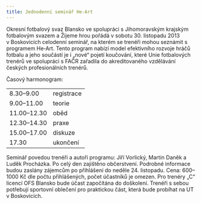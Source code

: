 ```yaml
---
title: Jednodenní seminář He-Art
---
```


Okresní fotbalový svaz Blansko ve spolupráci s Jihomoravským krajským fotbalovým svazem a Žijeme hrou pořádá v sobotu 30. listopadu 2013 v Boskovicích celodenní seminář, na kterém se trenéři mohou seznámit s programem He‑Art. Tento program nabízí model efektivního rozvoje hráčů fotbalu a jeho součástí je i „nové“ pojetí koučování, které Unie fotbalových trenérů ve spolupráci s FAČR zařadila do akreditovaného vzdělávání českých profesionálních trenérů.

Časový harmonogram:

<table class="table table-striped">
	<tr>
		<td>8.30–9.00</td>
 		<td>registrace</td>
	</tr>
	<tr>
		<td>9.00–11.00</td>
		<td>teorie</td>
	</tr>
	<tr>
		<td>11.00–12.30</td>
		<td colspan="2">oběd</td>
	</tr>
	<tr>
		<td>12.30–14.30</td>
		<td>praxe</td>
	</tr>
	<tr>
		<td>15.00–17.00</td>
		<td>diskuze</td>
	</tr>
	<tr>
		<td>17.30</td>
		<td>ukončení</td>
	</tr>
</table>

Seminář povedou trenéři a autoři programu: Jiří Vorlický, Martin Daněk a Luděk Procházka. Po celý den zajištěno občerstvení. Podrobné informace budou zaslány zájemcům po přihlášení do neděle 24. listopadu. Cena: 600–1000 Kč dle počtu přihlášených, počet účastníků je omezen. Pro trenéry „C“ licencí OFS Blansko bude účast započítána do doškolení. Trenéři s sebou potřebují sportovní oblečení pro praktickou část, která bude probíhat na UT v Boskovicích.
